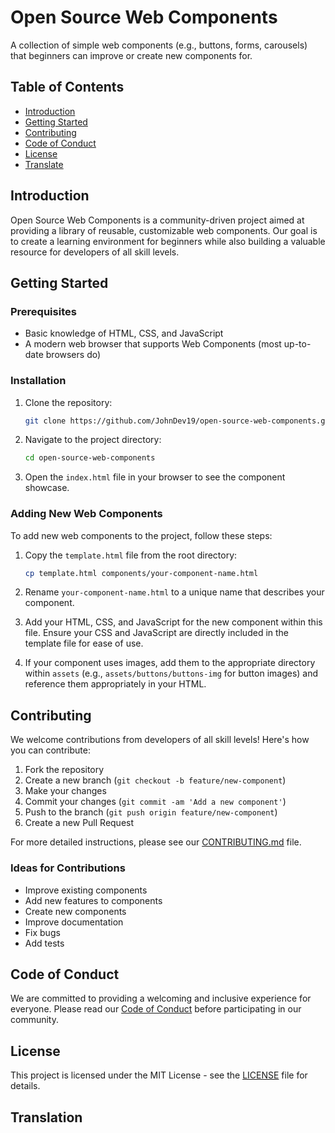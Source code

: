 # Open Source Web Components

A collection of simple web components (e.g., buttons, forms, carousels) that beginners can improve or create new components for.

## Table of Contents

- [Introduction](#introduction)
- [Getting Started](#getting-started)
- [Contributing](#contributing)
- [Code of Conduct](#code-of-conduct)
- [License](#license)
- [Translate](#translate)

## Introduction

Open Source Web Components is a community-driven project aimed at providing a library of reusable, customizable web components. Our goal is to create a learning environment for beginners while also building a valuable resource for developers of all skill levels.

## Getting Started

### Prerequisites

- Basic knowledge of HTML, CSS, and JavaScript
- A modern web browser that supports Web Components (most up-to-date browsers do)

### Installation

1. Clone the repository:
   ```sh
   git clone https://github.com/JohnDev19/open-source-web-components.git
   ```

2. Navigate to the project directory:
   ```sh
   cd open-source-web-components
   ```

3. Open the `index.html` file in your browser to see the component showcase.

### Adding New Web Components

To add new web components to the project, follow these steps:

1. Copy the `template.html` file from the root directory:
   ```sh
   cp template.html components/your-component-name.html
   ```

2. Rename `your-component-name.html` to a unique name that describes your component.

3. Add your HTML, CSS, and JavaScript for the new component within this file. Ensure your CSS and JavaScript are directly included in the template file for ease of use.

4. If your component uses images, add them to the appropriate directory within `assets` (e.g., `assets/buttons/buttons-img` for button images) and reference them appropriately in your HTML.

## Contributing

We welcome contributions from developers of all skill levels! Here's how you can contribute:

1. Fork the repository
2. Create a new branch (`git checkout -b feature/new-component`)
3. Make your changes
4. Commit your changes (`git commit -am 'Add a new component'`)
5. Push to the branch (`git push origin feature/new-component`)
6. Create a new Pull Request

For more detailed instructions, please see our [CONTRIBUTING.md](CONTRIBUTING.md) file.

### Ideas for Contributions

- Improve existing components
- Add new features to components
- Create new components
- Improve documentation
- Fix bugs
- Add tests

## Code of Conduct

We are committed to providing a welcoming and inclusive experience for everyone. Please read our [Code of Conduct](CODE_OF_CONDUCT.md) before participating in our community.

## License

This project is licensed under the MIT License - see the [LICENSE](LICENSE) file for details.

## Translation

[<img src="https://cdn.statically.io/gh/hjnilsson/country-flags/master/svg/us.svg" height="15">](https://github.com/JohnDev19/Open-Source-Web-Components/README.md) [<img src="https://cdn.statically.io/gh/hjnilsson/country-flags/master/svg/ph.svg" height="15">](https://github.com/JohnDev19/Open-Source-Web-Components/blob/main/translations/Filipino.md)
